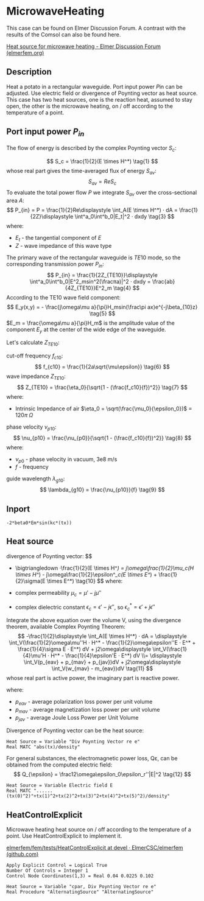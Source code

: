 # MicrowaveHeating

This case can be found on Elmer Discussion Forum. A contrast with the results of the Comsol can also be found here.

[Heat source for microwave heating - Elmer Discussion Forum (elmerfem.org)](http://www.elmerfem.org/forum/viewtopic.php?t=7749)

## Description

Heat a potato in a rectangular waveguide. Port input power *P*in can be adjusted. Use electric field or divergence of  Poynting vector as heat source. This case has two heat sources, one is the reaction heat, assumed to stay open, the other is the microwave heating, on / off according to the temperature of a point.

## Port input power $P_{in}$

The flow of energy is described by the complex Poynting vector $S_c$:

$$
S_c = \frac{1}{2}(E \times H^*) \tag{1}
$$
whose real part gives the time-averaged flux of energy $S_{av}$:
$$
S_{av} = ReS_c \tag{2}
$$
To evaluate the total power flow *P* we integrate $S_{av}$ over the cross-sectional area *A*:
$$
P_{in} = P = \frac{1}{2}Re\displaystyle \int_A(E \times H^*) · dA = \frac{1}{2Z}\displaystyle \int^a_0\int^b_0|E_t|^2 · dxdy \tag{3}
$$
where:

- $E_t$ - the tangential component of $E$
- $Z$ - wave impedance of this wave type

The primary wave of the rectangular waveguide is *TE*10 mode, so the corresponding transmission power $P_{in}$:
$$
P_{in} = \frac{1}{2Z_{TE10}}\displaystyle \int^a_0\int^b_0|E^2_msin^2(\fracπa)|^2 · dxdy = \frac{ab}{4Z_{TE10}}E^2_m \tag{4}
$$
According to the TE10 wave field component:
$$
E_y(x,y) = - \frac{j\omega\mu a}{\pi}H_msin(\frac\pi ax)e^{-j\beta_{10}z} \tag{5}
$$
$E_m = \frac{\omega\mu a}{\pi}H_m$ is  the amplitude value of the component $E_y$ at the center of the wide edge of the waveguide.

Let's calculate  $Z_{TE10}$:

cut-off frequency $f_{c10}$:
$$
f_{c10} = \frac{1}{2a\sqrt{\mu\epsilon}} \tag{6}
$$
wave impedance $Z_{TE10}$:
$$
Z_{TE10} = \frac{\eta_0}{\sqrt{1 - (\frac{f_c10}{f})^2}} \tag{7}
$$
where:

- Intrinsic Impedance of air $\eta_0 = \sqrt(\frac{\mu_0}{\epsilon_0})$ = 120$\pi$ *Ω*

phase velocity $\nu_{p10}$:
$$
\nu_{p10} = \frac{\nu_{p0}}{\sqrt{1 - (\frac{f_c10}{f})^2}} \tag{8}
$$
where:

- $\nu_{p0}$ - phase velocity in vacuum, 3e8 m/s
- *f* - frequency

guide wavelength $\lambda_{g10}$:
$$
\lambda_{g10} = \frac{\nu_{p10}}{f} \tag{9}
$$

## Inport 

```
-2*beta0*Em*sin(kc*(tx))
```

## Heat source

divergence of  Poynting vector:
$$
- \bigtriangledown ·\frac{1}{2}(E \times H^*) = j\omega\frac{1}{2}\mu_c(H \times H^*) - j\omega\frac{1}{2}\epsilon^*_c(E \times E^*) + \frac{1}{2}\sigma(E \times E^*) \tag{10}
$$
where:

- complex permeability $\mu_c = \mu' - j\mu''$
- complex dielectric constant $\epsilon_c = \epsilon' - j\epsilon''$, so $\epsilon^*_c = \epsilon' + j\epsilon''$

Integrate the above equation over the volume V, using the divergence theorem, available Complex Poynting Theorem:
$$
-\frac{1}{2}\displaystyle \int_A(E \times H^*) · dA = \displaystyle \int_V(\frac{1}{2}\omega\mu''H · H^* - \frac{1}{2}\omega\epsilon''E · E^* + \frac{1}{4}\sigma E · E^*) dV + j2\omega\displaystyle \int_V(\frac{1}{4}\mu'H · H^* - \frac{1}{4}\epsilon'E · E^*) dV \\= \displaystyle \int_V(p_{eav} + p_{mav} + p_{jav})dV + j2\omega\displaystyle \int_V(w_{mav} - m_{eav})dV \tag{11}
$$
whose real part is active power, the imaginary part is reactive power.

where:

- $p_{eav}$ - average polarization loss power per unit volume
- $p_{mav}$ - average magnetization loss power per unit volume
- $p_{jav}$ - average Joule Loss Power per Unit Volume

Divergence of Poynting vector can be the heat source:

```
Heat Source = Variable "Div Poynting Vector re e"
Real MATC "abs(tx)/density"
```

For general substances, the electromagnetic power loss, Qε, can be obtained from the computed electric field:
$$
Q_{\epsilon} = \frac12\omega\epsilon_0\epsilon_r''|E|^2 \tag{12}
$$

```
Heat Source = Variable Electric field E
Real MATC "......(tx(0)^2)"+tx(1)^2+tx(2)^2+tx(3)^2+tx(4)^2+tx(5)^2)/density"
```

## HeatControlExplicit

Microwave heating heat source on / off according to the temperature of a point. Use HeatControlExplicit to implement it.

[elmerfem/fem/tests/HeatControlExplicit at devel · ElmerCSC/elmerfem (github.com)](https://github.com/ElmerCSC/elmerfem/tree/devel/fem/tests/HeatControlExplicit)

```
Apply Explicit Control = Logical True   
Number Of Controls = Integer 1    
Control Node Coordinates(1,3) = Real 0.04 0.0225 0.102
```

```
Heat Source = Variable "cpar, Div Poynting Vector re e"
Real Procedure "AlternatingSource" "AlternatingSource"
```

